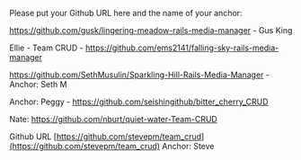 Please put your Github URL here and the name of your anchor:

https://github.com/gusk/lingering-meadow-rails-media-manager - Gus King

Ellie - Team CRUD - https://github.com/ems2141/falling-sky-rails-media-manager

https://github.com/SethMusulin/Sparkling-Hill-Rails-Media-Manager - Anchor: Seth M

Anchor: Peggy - https://github.com/seishingithub/bitter_cherry_CRUD

Nate: https://github.com/nburt/quiet-water-Team-CRUD

Github URL [https://github.com/stevepm/team_crud](https://github.com/stevepm/team_crud) Anchor: Steve

